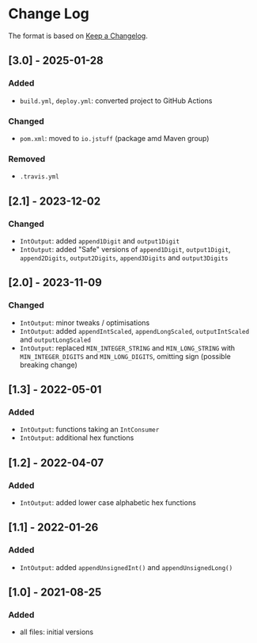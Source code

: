 # Change Log

The format is based on [Keep a Changelog](http://keepachangelog.com/).

## [3.0] - 2025-01-28
### Added
- `build.yml`, `deploy.yml`: converted project to GitHub Actions
### Changed
- `pom.xml`: moved to `io.jstuff` (package amd Maven group)
### Removed
- `.travis.yml`

## [2.1] - 2023-12-02
### Changed
- `IntOutput`: added `append1Digit` and `output1Digit`
- `IntOutput`: added "Safe" versions of `append1Digit`, `output1Digit`, `append2Digits`, `output2Digits`,
  `append3Digits` and `output3Digits`

## [2.0] - 2023-11-09
### Changed
- `IntOutput`: minor tweaks / optimisations
- `IntOutput`: added `appendIntScaled`, `appendLongScaled`, `outputIntScaled` and `outputLongScaled`
- `IntOutput`: replaced `MIN_INTEGER_STRING` and `MIN_LONG_STRING` with `MIN_INTEGER_DIGITS` and `MIN_LONG_DIGITS`,
  omitting sign (possible breaking change)

## [1.3] - 2022-05-01
### Added
- `IntOutput`: functions taking an `IntConsumer`
- `IntOutput`: additional hex functions

## [1.2] - 2022-04-07
### Added
- `IntOutput`: added lower case alphabetic hex functions

## [1.1] - 2022-01-26
### Added
- `IntOutput`: added `appendUnsignedInt()` and `appendUnsignedLong()`

## [1.0] - 2021-08-25
### Added
- all files: initial versions
